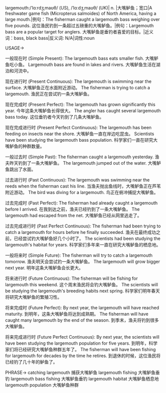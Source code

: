 largemouth:/ˈlɑːrdʒˌmaʊθ/ (US), /ˈlɑːdʒˌmaʊθ/ (UK)| n. |大嘴鲈鱼；宽口|A freshwater game fish (Micropterus salmoides) of North America, having a large mouth.|例句：The fisherman caught a largemouth bass weighing over five pounds.  这位渔民钓到一条超过五磅重的大嘴鲈鱼。|例句：Largemouth bass are a popular target for anglers. 大嘴鲈鱼是垂钓者喜爱的目标。|近义词：bass, black bass|反义词: N/A|词性:noun


USAGE->

一般现在时 (Simple Present):
The largemouth bass eats smaller fish. 大嘴鲈鱼吃小鱼。
Largemouth bass are found in lakes and rivers. 大嘴鲈鱼生活在湖泊和河流中。

现在进行时 (Present Continuous):
The largemouth is swimming near the surface. 大嘴鲈鱼正在水面附近游动。
The fisherman is trying to catch a largemouth. 渔民正在尝试钓一条大嘴鲈鱼。

现在完成时 (Present Perfect):
The largemouth has grown significantly this year.  今年这条大嘴鲈鱼长得很大。
The angler has caught several largemouth bass today.  这位垂钓者今天钓到了几条大嘴鲈鱼。

现在完成进行时 (Present Perfect Continuous):
The largemouth has been feeding on insects near the shore. 大嘴鲈鱼一直在岸边吃昆虫。
Scientists have been studying the largemouth bass population. 科学家们一直在研究大嘴鲈鱼的种群数量。

一般过去时 (Simple Past):
The fisherman caught a largemouth yesterday. 渔夫昨天钓到了一条大嘴鲈鱼。
The largemouth jumped out of the water. 大嘴鲈鱼跳出了水面。

过去进行时 (Past Continuous):
The largemouth was swimming near the reeds when the fisherman cast his line. 当渔夫抛出鱼线时，大嘴鲈鱼正在芦苇附近游动。
The bird was diving for a largemouth. 鸟正在俯冲捕捉大嘴鲈鱼。

过去完成时 (Past Perfect):
The fisherman had already caught a largemouth before I arrived. 在我到达之前，渔夫已经钓到了一条大嘴鲈鱼。
The largemouth had escaped from the net.  大嘴鲈鱼已经从网里逃走了。


过去完成进行时 (Past Perfect Continuous):
The fisherman had been trying to catch a largemouth for hours before he finally succeeded.  渔夫在最终成功之前，已经尝试钓大嘴鲈鱼好几个小时了。
The scientists had been studying the largemouth's habitat for years. 科学家们多年来一直在研究大嘴鲈鱼的栖息地。


一般将来时 (Simple Future):
The fisherman will try to catch a largemouth tomorrow. 渔夫明天会尝试钓一条大嘴鲈鱼。
The largemouth will grow bigger next year. 明年这条大嘴鲈鱼会长更大。

将来进行时 (Future Continuous):
The fisherman will be fishing for largemouth this weekend.  这个周末渔民将会钓大嘴鲈鱼。
The scientists will be studying the largemouth's breeding habits next spring. 科学家们明年春天将研究大嘴鲈鱼的繁殖习性。

将来完成时 (Future Perfect):
By next year, the largemouth will have reached maturity. 到明年，这条大嘴鲈鱼将达到成熟期。
The fisherman will have caught many largemouth by the end of the season. 到季末，渔夫将钓到很多大嘴鲈鱼。

将来完成进行时 (Future Perfect Continuous):
By next year, the scientists will have been studying the largemouth population for five years. 到明年，科学家们将已经研究大嘴鲈鱼种群五年了。
The fisherman will have been fishing for largemouth for decades by the time he retires. 到退休的时候，这位渔民将已经钓了几十年的鲈鱼了。



PHRASE->
catching largemouth 捕获大嘴鲈鱼
largemouth fishing 大嘴鲈鱼垂钓
largemouth bass fishing 大嘴鲈鱼垂钓
largemouth habitat 大嘴鲈鱼栖息地
largemouth population 大嘴鲈鱼种群

